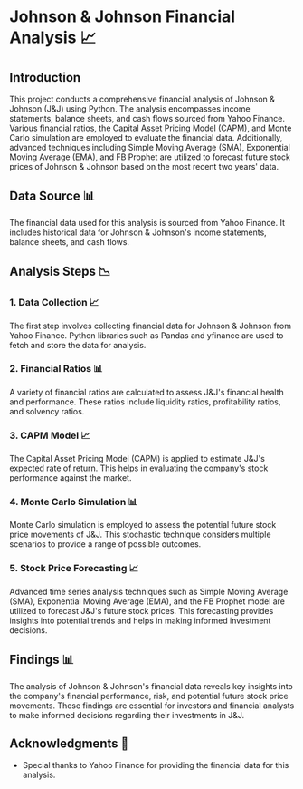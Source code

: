 # Johnson & Johnson Financial Analysis 📈

## Introduction

This project conducts a comprehensive financial analysis of Johnson & Johnson (J&J) using Python. The analysis encompasses income statements, balance sheets, and cash flows sourced from Yahoo Finance. Various financial ratios, the Capital Asset Pricing Model (CAPM), and Monte Carlo simulation are employed to evaluate the financial data. Additionally, advanced techniques including Simple Moving Average (SMA), Exponential Moving Average (EMA), and FB Prophet are utilized to forecast future stock prices of Johnson & Johnson based on the most recent two years' data.

## Data Source 📊

The financial data used for this analysis is sourced from Yahoo Finance. It includes historical data for Johnson & Johnson's income statements, balance sheets, and cash flows.

## Analysis Steps 📉

### 1. Data Collection 📈

The first step involves collecting financial data for Johnson & Johnson from Yahoo Finance. Python libraries such as Pandas and yfinance are used to fetch and store the data for analysis.

### 2. Financial Ratios 📊

A variety of financial ratios are calculated to assess J&J's financial health and performance. These ratios include liquidity ratios, profitability ratios, and solvency ratios.

### 3. CAPM Model 📈

The Capital Asset Pricing Model (CAPM) is applied to estimate J&J's expected rate of return. This helps in evaluating the company's stock performance against the market.

### 4. Monte Carlo Simulation 📊

Monte Carlo simulation is employed to assess the potential future stock price movements of J&J. This stochastic technique considers multiple scenarios to provide a range of possible outcomes.

### 5. Stock Price Forecasting 📈

Advanced time series analysis techniques such as Simple Moving Average (SMA), Exponential Moving Average (EMA), and the FB Prophet model are utilized to forecast J&J's future stock prices. This forecasting provides insights into potential trends and helps in making informed investment decisions.

## Findings 📊

The analysis of Johnson & Johnson's financial data reveals key insights into the company's financial performance, risk, and potential future stock price movements. These findings are essential for investors and financial analysts to make informed decisions regarding their investments in J&J.


## Acknowledgments 🙏

- Special thanks to Yahoo Finance for providing the financial data for this analysis.

